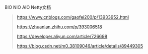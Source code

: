 BIO NIO AIO Netty文档

>https://www.cnblogs.com/gaofei200/p/13933952.html
>
>https://zhuanlan.zhihu.com/p/393006518
>
>https://developer.aliyun.com/article/726698
>
>https://blog.csdn.net/m0_38109046/article/details/89449305
